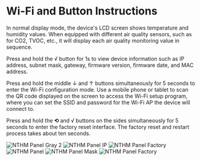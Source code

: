 # Wi-Fi and Button Instructions

In normal display mode, the device's LCD screen shows temperature and humidity values. When equipped with different air quality sensors, such as for CO2, TVOC, etc., it will display each air quality monitoring value in sequence.

Press and hold the √ button for 1s to view device information such as IP address, subnet mask, gateway, firmware version, firmware date, and MAC address.

Press and hold the middle ↓ and ↑ buttons simultaneously for 5 seconds to enter the Wi-Fi configuration mode. Use a mobile phone or tablet to scan the QR code displayed on the screen to access the Wi-Fi setup program, where you can set the SSID and password for the Wi-Fi AP the device will connect to.

Press and hold the **⟲** and √ buttons on the sides simultaneously for 5 seconds to enter the factory reset interface. The factory reset and restart process takes about ten seconds.

![NTHM Panel Gray 2](assets/media/image1.png)
![NTHM Panel IP](assets/media/image2.png)
![NTHM Panel Factory](assets/media/image3.png)
![NTHM Panel](assets/media/image4.png)
![NTHM Panel Mask](assets/media/image5.png)
![NTHM Panel Factory](assets/media/image6.png)
